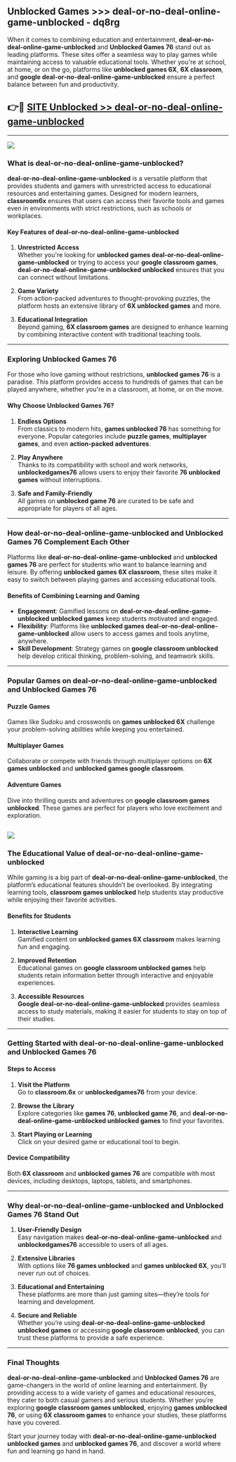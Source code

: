 ## Unblocked Games >>> deal-or-no-deal-online-game-unblocked - dq8rg 

When it comes to combining education and entertainment, **deal-or-no-deal-online-game-unblocked** and **Unblocked Games 76** stand out as leading platforms. These sites offer a seamless way to play games while maintaining access to valuable educational tools. Whether you're at school, at home, or on the go, platforms like **unblocked games 6X**, **6X classroom**, and **google deal-or-no-deal-online-game-unblocked** ensure a perfect balance between fun and productivity.
## 👉🔴 [SITE Unblocked >> deal-or-no-deal-online-game-unblocked](http://unblockedgames.edu.pl?title=deal-or-no-deal-online-game-unblocked&ref=24J)
---
<a href="http://unblockedgames.edu.pl?title=deal-or-no-deal-online-game-unblocked&ref=24J/"><img src="https://github.com/user-attachments/assets/438f12ca-57a4-47a3-8ead-c64da593a1e5"/></a>
### What is deal-or-no-deal-online-game-unblocked?  

**deal-or-no-deal-online-game-unblocked** is a versatile platform that provides students and gamers with unrestricted access to educational resources and entertaining games. Designed for modern learners, **classroom6x** ensures that users can access their favorite tools and games even in environments with strict restrictions, such as schools or workplaces.  

#### Key Features of deal-or-no-deal-online-game-unblocked  

1. **Unrestricted Access**  
   Whether you're looking for **unblocked games deal-or-no-deal-online-game-unblocked** or trying to access your **google classroom games**, **deal-or-no-deal-online-game-unblocked unblocked** ensures that you can connect without limitations.  

2. **Game Variety**  
   From action-packed adventures to thought-provoking puzzles, the platform hosts an extensive library of **6X unblocked games** and more.  

3. **Educational Integration**  
   Beyond gaming, **6X classroom games** are designed to enhance learning by combining interactive content with traditional teaching tools.  



---

### Exploring Unblocked Games 76  

For those who love gaming without restrictions, **unblocked games 76** is a paradise. This platform provides access to hundreds of games that can be played anywhere, whether you're in a classroom, at home, or on the move.  

#### Why Choose Unblocked Games 76?  

1. **Endless Options**  
   From classics to modern hits, **games unblocked 76** has something for everyone. Popular categories include **puzzle games**, **multiplayer games**, and even **action-packed adventures**.  

2. **Play Anywhere**  
   Thanks to its compatibility with school and work networks, **unblockedgames76** allows users to enjoy their favorite **76 unblocked games** without interruptions.  

3. **Safe and Family-Friendly**  
   All games on **unblocked game 76** are curated to be safe and appropriate for players of all ages.  

---

### How deal-or-no-deal-online-game-unblocked and Unblocked Games 76 Complement Each Other  

Platforms like **deal-or-no-deal-online-game-unblocked** and **unblocked games 76** are perfect for students who want to balance learning and leisure. By offering **unblocked games 6X classroom**, these sites make it easy to switch between playing games and accessing educational tools.  

#### Benefits of Combining Learning and Gaming  

- **Engagement**: Gamified lessons on **deal-or-no-deal-online-game-unblocked unblocked games** keep students motivated and engaged.  
- **Flexibility**: Platforms like **unblocked games deal-or-no-deal-online-game-unblocked** allow users to access games and tools anytime, anywhere.  
- **Skill Development**: Strategy games on **google classroom unblocked** help develop critical thinking, problem-solving, and teamwork skills.  

---

### Popular Games on deal-or-no-deal-online-game-unblocked and Unblocked Games 76  

#### Puzzle Games  

Games like Sudoku and crosswords on **games unblocked 6X** challenge your problem-solving abilities while keeping you entertained.  

#### Multiplayer Games  

Collaborate or compete with friends through multiplayer options on **6X games unblocked** and **unblocked games google classroom**.  

#### Adventure Games  

Dive into thrilling quests and adventures on **google classroom games unblocked**. These games are perfect for players who love excitement and exploration.  

<a href="http://download.freeplayer.one?title=deal-or-no-deal-online-game-unblocked&ref=23D/"><img src="https://github.com/user-attachments/assets/fe0c3e91-c8e1-489c-acf0-e2f614c12fb8"/></a>
---

### The Educational Value of deal-or-no-deal-online-game-unblocked  

While gaming is a big part of **deal-or-no-deal-online-game-unblocked**, the platform’s educational features shouldn’t be overlooked. By integrating learning tools, **classroom games unblocked** help students stay productive while enjoying their favorite activities.  

#### Benefits for Students  

1. **Interactive Learning**  
   Gamified content on **unblocked games 6X classroom** makes learning fun and engaging.  

2. **Improved Retention**  
   Educational games on **google classroom unblocked games** help students retain information better through interactive and enjoyable experiences.  

3. **Accessible Resources**  
   **Google deal-or-no-deal-online-game-unblocked** provides seamless access to study materials, making it easier for students to stay on top of their studies.  

---

### Getting Started with deal-or-no-deal-online-game-unblocked and Unblocked Games 76  

#### Steps to Access  

1. **Visit the Platform**  
   Go to **classroom.6x** or **unblockedgames76** from your device.  

2. **Browse the Library**  
   Explore categories like **games 76**, **unblocked game 76**, and **deal-or-no-deal-online-game-unblocked unblocked games** to find your favorites.  

3. **Start Playing or Learning**  
   Click on your desired game or educational tool to begin.  

#### Device Compatibility  

Both **6X classroom** and **unblocked games 76** are compatible with most devices, including desktops, laptops, tablets, and smartphones.  

---

### Why deal-or-no-deal-online-game-unblocked and Unblocked Games 76 Stand Out  

1. **User-Friendly Design**  
   Easy navigation makes **deal-or-no-deal-online-game-unblocked** and **unblockedgames76** accessible to users of all ages.  

2. **Extensive Libraries**  
   With options like **76 games unblocked** and **games unblocked 6X**, you’ll never run out of choices.  

3. **Educational and Entertaining**  
   These platforms are more than just gaming sites—they’re tools for learning and development.  

4. **Secure and Reliable**  
   Whether you’re using **deal-or-no-deal-online-game-unblocked unblocked games** or accessing **google classroom unblocked**, you can trust these platforms to provide a safe experience.  

---

### Final Thoughts  

**deal-or-no-deal-online-game-unblocked** and **Unblocked Games 76** are game-changers in the world of online learning and entertainment. By providing access to a wide variety of games and educational resources, they cater to both casual gamers and serious students. Whether you’re exploring **google classroom games unblocked**, enjoying **games unblocked 76**, or using **6X classroom games** to enhance your studies, these platforms have you covered.  

Start your journey today with **deal-or-no-deal-online-game-unblocked unblocked games** and **unblocked games 76**, and discover a world where fun and learning go hand in hand.  